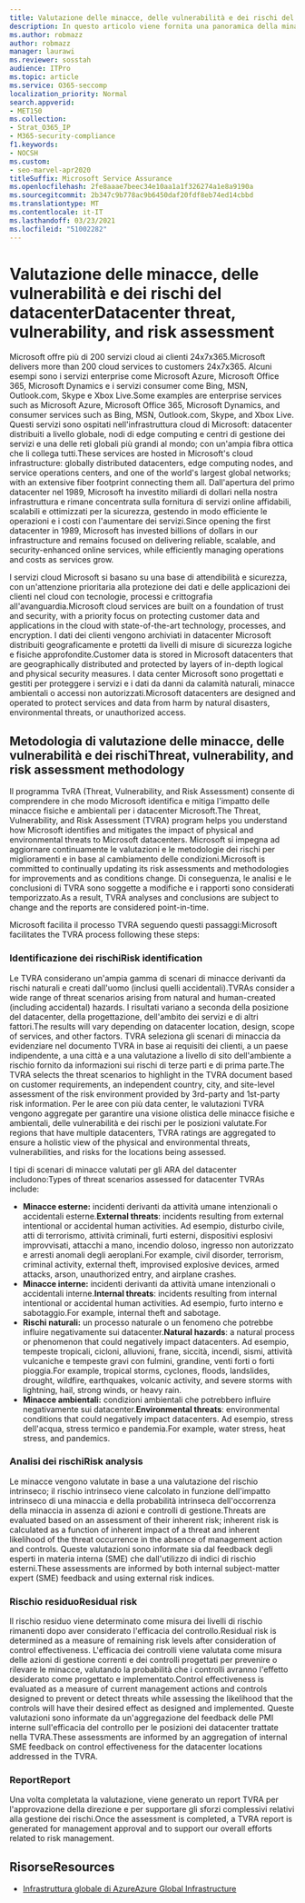 ```yaml
---
title: Valutazione delle minacce, delle vulnerabilità e dei rischi del datacenter
description: In questo articolo viene fornita una panoramica della minaccia, della vulnerabilità e della valutazione dei rischi del datacenter in Microsoft 365.
ms.author: robmazz
author: robmazz
manager: laurawi
ms.reviewer: sosstah
audience: ITPro
ms.topic: article
ms.service: O365-seccomp
localization_priority: Normal
search.appverid:
- MET150
ms.collection:
- Strat_O365_IP
- M365-security-compliance
f1.keywords:
- NOCSH
ms.custom:
- seo-marvel-apr2020
titleSuffix: Microsoft Service Assurance
ms.openlocfilehash: 2fe8aaae7beec34e10aa1a1f326274a1e8a9190a
ms.sourcegitcommit: 2b347c9b778ac9b6450daf20fdf8eb74ed14cbbd
ms.translationtype: MT
ms.contentlocale: it-IT
ms.lasthandoff: 03/23/2021
ms.locfileid: "51002282"
---
```

# <a name="datacenter-threat-vulnerability-and-risk-assessment"></a><span data-ttu-id="ebc94-103">Valutazione delle minacce, delle vulnerabilità e dei rischi del datacenter</span><span class="sxs-lookup"><span data-stu-id="ebc94-103">Datacenter threat, vulnerability, and risk assessment</span></span>

<span data-ttu-id="ebc94-104">Microsoft offre più di 200 servizi cloud ai clienti 24x7x365.</span><span class="sxs-lookup"><span data-stu-id="ebc94-104">Microsoft delivers more than 200 cloud services to customers 24x7x365.</span></span> <span data-ttu-id="ebc94-105">Alcuni esempi sono i servizi enterprise come Microsoft Azure, Microsoft Office 365, Microsoft Dynamics e i servizi consumer come Bing, MSN, Outlook.com, Skype e Xbox Live.</span><span class="sxs-lookup"><span data-stu-id="ebc94-105">Some examples are enterprise services such as Microsoft Azure, Microsoft Office 365, Microsoft Dynamics, and consumer services such as Bing, MSN, Outlook.com, Skype, and Xbox Live.</span></span> <span data-ttu-id="ebc94-106">Questi servizi sono ospitati nell'infrastruttura cloud di Microsoft: datacenter distribuiti a livello globale, nodi di edge computing e centri di gestione dei servizi e una delle reti globali più grandi al mondo; con un'ampia fibra ottica che li collega tutti.</span><span class="sxs-lookup"><span data-stu-id="ebc94-106">These services are hosted in Microsoft's cloud infrastructure: globally distributed datacenters, edge computing nodes, and service operations centers, and one of the world's largest global networks; with an extensive fiber footprint connecting them all.</span></span> <span data-ttu-id="ebc94-107">Dall'apertura del primo datacenter nel 1989, Microsoft ha investito miliardi di dollari nella nostra infrastruttura e rimane concentrata sulla fornitura di servizi online affidabili, scalabili e ottimizzati per la sicurezza, gestendo in modo efficiente le operazioni e i costi con l'aumentare dei servizi.</span><span class="sxs-lookup"><span data-stu-id="ebc94-107">Since opening the first datacenter in 1989, Microsoft has invested billions of dollars in our infrastructure and remains focused on delivering reliable, scalable, and security-enhanced online services, while efficiently managing operations and costs as services grow.</span></span>

<span data-ttu-id="ebc94-108">I servizi cloud Microsoft si basano su una base di attendibilità e sicurezza, con un'attenzione prioritaria alla protezione dei dati e delle applicazioni dei clienti nel cloud con tecnologie, processi e crittografia all'avanguardia.</span><span class="sxs-lookup"><span data-stu-id="ebc94-108">Microsoft cloud services are built on a foundation of trust and security, with a priority focus on protecting customer data and applications in the cloud with state-of-the-art technology, processes, and encryption.</span></span> <span data-ttu-id="ebc94-109">I dati dei clienti vengono archiviati in datacenter Microsoft distribuiti geograficamente e protetti da livelli di misure di sicurezza logiche e fisiche approfondite.</span><span class="sxs-lookup"><span data-stu-id="ebc94-109">Customer data is stored in Microsoft datacenters that are geographically distributed and protected by layers of in-depth logical and physical security measures.</span></span> <span data-ttu-id="ebc94-110">I data center Microsoft sono progettati e gestiti per proteggere i servizi e i dati da danni da calamità naturali, minacce ambientali o accessi non autorizzati.</span><span class="sxs-lookup"><span data-stu-id="ebc94-110">Microsoft datacenters are designed and operated to protect services and data from harm by natural disasters, environmental threats, or unauthorized access.</span></span>

## <a name="threat-vulnerability-and-risk-assessment-methodology"></a><span data-ttu-id="ebc94-111">Metodologia di valutazione delle minacce, delle vulnerabilità e dei rischi</span><span class="sxs-lookup"><span data-stu-id="ebc94-111">Threat, vulnerability, and risk assessment methodology</span></span>

<span data-ttu-id="ebc94-112">Il programma TvRA (Threat, Vulnerability, and Risk Assessment) consente di comprendere in che modo Microsoft identifica e mitiga l'impatto delle minacce fisiche e ambientali per i datacenter Microsoft.</span><span class="sxs-lookup"><span data-stu-id="ebc94-112">The Threat, Vulnerability, and Risk Assessment (TVRA) program helps you understand how Microsoft identifies and mitigates the impact of physical and environmental threats to Microsoft datacenters.</span></span> <span data-ttu-id="ebc94-113">Microsoft si impegna ad aggiornare continuamente le valutazioni e le metodologie dei rischi per miglioramenti e in base al cambiamento delle condizioni.</span><span class="sxs-lookup"><span data-stu-id="ebc94-113">Microsoft is committed to continually updating its risk assessments and methodologies for improvements and as conditions change.</span></span> <span data-ttu-id="ebc94-114">Di conseguenza, le analisi e le conclusioni di TVRA sono soggette a modifiche e i rapporti sono considerati temporizzato.</span><span class="sxs-lookup"><span data-stu-id="ebc94-114">As a result, TVRA analyses and conclusions are subject to change and the reports are considered point-in-time.</span></span>

<span data-ttu-id="ebc94-115">Microsoft facilita il processo TVRA seguendo questi passaggi:</span><span class="sxs-lookup"><span data-stu-id="ebc94-115">Microsoft facilitates the TVRA process following these steps:</span></span>

### <a name="risk-identification"></a><span data-ttu-id="ebc94-116">Identificazione dei rischi</span><span class="sxs-lookup"><span data-stu-id="ebc94-116">Risk identification</span></span>

<span data-ttu-id="ebc94-117">Le TVRA considerano un'ampia gamma di scenari di minacce derivanti da rischi naturali e creati dall'uomo (inclusi quelli accidentali).</span><span class="sxs-lookup"><span data-stu-id="ebc94-117">TVRAs consider a wide range of threat scenarios arising from natural and human-created (including accidental) hazards.</span></span> <span data-ttu-id="ebc94-118">I risultati variano a seconda della posizione del datacenter, della progettazione, dell'ambito dei servizi e di altri fattori.</span><span class="sxs-lookup"><span data-stu-id="ebc94-118">The results will vary depending on datacenter location, design, scope of services, and other factors.</span></span> <span data-ttu-id="ebc94-119">TVRA seleziona gli scenari di minaccia da evidenziare nel documento TVRA in base ai requisiti dei clienti, a un paese indipendente, a una città e a una valutazione a livello di sito dell'ambiente a rischio fornito da informazioni sui rischi di terze parti e di prima parte.</span><span class="sxs-lookup"><span data-stu-id="ebc94-119">The TVRA selects the threat scenarios to highlight in the TVRA document based on customer requirements, an independent country, city, and site-level assessment of the risk environment provided by 3rd-party and 1st-party risk information.</span></span> <span data-ttu-id="ebc94-120">Per le aree con più data center, le valutazioni TVRA vengono aggregate per garantire una visione olistica delle minacce fisiche e ambientali, delle vulnerabilità e dei rischi per le posizioni valutate.</span><span class="sxs-lookup"><span data-stu-id="ebc94-120">For regions that have multiple datacenters, TVRA ratings are aggregated to ensure a holistic view of the physical and environmental threats, vulnerabilities, and risks for the locations being assessed.</span></span>

<span data-ttu-id="ebc94-121">I tipi di scenari di minacce valutati per gli ARA del datacenter includono:</span><span class="sxs-lookup"><span data-stu-id="ebc94-121">Types of threat scenarios assessed for datacenter TVRAs include:</span></span>

- <span data-ttu-id="ebc94-122">**Minacce esterne:** incidenti derivanti da attività umane intenzionali o accidentali esterne.</span><span class="sxs-lookup"><span data-stu-id="ebc94-122">**External threats**: incidents resulting from external intentional or accidental human activities.</span></span> <span data-ttu-id="ebc94-123">Ad esempio, disturbo civile, atti di terrorismo, attività criminali, furti esterni, dispositivi esplosivi improvvisati, attacchi a mano, incendio doloso, ingresso non autorizzato e arresti anomali degli aeroplani.</span><span class="sxs-lookup"><span data-stu-id="ebc94-123">For example, civil disorder, terrorism, criminal activity, external theft, improvised explosive devices, armed attacks, arson, unauthorized entry, and airplane crashes.</span></span>
- <span data-ttu-id="ebc94-124">**Minacce interne:** incidenti derivanti da attività umane intenzionali o accidentali interne.</span><span class="sxs-lookup"><span data-stu-id="ebc94-124">**Internal threats**: incidents resulting from internal intentional or accidental human activities.</span></span> <span data-ttu-id="ebc94-125">Ad esempio, furto interno e sabotaggio.</span><span class="sxs-lookup"><span data-stu-id="ebc94-125">For example, internal theft and sabotage.</span></span>
- <span data-ttu-id="ebc94-126">**Rischi naturali:** un processo naturale o un fenomeno che potrebbe influire negativamente sui datacenter.</span><span class="sxs-lookup"><span data-stu-id="ebc94-126">**Natural hazards**: a natural process or phenomenon that could negatively impact datacenters.</span></span> <span data-ttu-id="ebc94-127">Ad esempio, tempeste tropicali, cicloni, alluvioni, frane, siccità, incendi, sismi, attività vulcaniche e tempeste gravi con fulmini, grandine, venti forti o forti pioggia.</span><span class="sxs-lookup"><span data-stu-id="ebc94-127">For example, tropical storms, cyclones, floods, landslides, drought, wildfire, earthquakes, volcanic activity, and severe storms with lightning, hail, strong winds, or heavy rain.</span></span>
- <span data-ttu-id="ebc94-128">**Minacce ambientali:** condizioni ambientali che potrebbero influire negativamente sui datacenter.</span><span class="sxs-lookup"><span data-stu-id="ebc94-128">**Environmental threats**: environmental conditions that could negatively impact datacenters.</span></span> <span data-ttu-id="ebc94-129">Ad esempio, stress dell'acqua, stress termico e pandemia.</span><span class="sxs-lookup"><span data-stu-id="ebc94-129">For example, water stress, heat stress, and pandemics.</span></span>

### <a name="risk-analysis"></a><span data-ttu-id="ebc94-130">Analisi dei rischi</span><span class="sxs-lookup"><span data-stu-id="ebc94-130">Risk analysis</span></span>

<span data-ttu-id="ebc94-131">Le minacce vengono valutate in base a una valutazione del rischio intrinseco; il rischio intrinseco viene calcolato in funzione dell'impatto intrinseco di una minaccia e della probabilità intrinseca dell'occorrenza della minaccia in assenza di azioni e controlli di gestione.</span><span class="sxs-lookup"><span data-stu-id="ebc94-131">Threats are evaluated based on an assessment of their inherent risk; inherent risk is calculated as a function of inherent impact of a threat and inherent likelihood of the threat occurrence in the absence of management action and controls.</span></span> <span data-ttu-id="ebc94-132">Queste valutazioni sono informate sia dal feedback degli esperti in materia interna (SME) che dall'utilizzo di indici di rischio esterni.</span><span class="sxs-lookup"><span data-stu-id="ebc94-132">These assessments are informed by both internal subject-matter expert (SME) feedback and using external risk indices.</span></span>

### <a name="residual-risk"></a><span data-ttu-id="ebc94-133">Rischio residuo</span><span class="sxs-lookup"><span data-stu-id="ebc94-133">Residual risk</span></span>

<span data-ttu-id="ebc94-134">Il rischio residuo viene determinato come misura dei livelli di rischio rimanenti dopo aver considerato l'efficacia del controllo.</span><span class="sxs-lookup"><span data-stu-id="ebc94-134">Residual risk is determined as a measure of remaining risk levels after consideration of control effectiveness.</span></span> <span data-ttu-id="ebc94-135">L'efficacia dei controlli viene valutata come misura delle azioni di gestione correnti e dei controlli progettati per prevenire o rilevare le minacce, valutando la probabilità che i controlli avranno l'effetto desiderato come progettato e implementato.</span><span class="sxs-lookup"><span data-stu-id="ebc94-135">Control effectiveness is evaluated as a measure of current management actions and controls designed to prevent or detect threats while assessing the likelihood that the controls will have their desired effect as designed and implemented.</span></span> <span data-ttu-id="ebc94-136">Queste valutazioni sono informate da un'aggregazione del feedback delle PMI interne sull'efficacia del controllo per le posizioni dei datacenter trattate nella TVRA.</span><span class="sxs-lookup"><span data-stu-id="ebc94-136">These assessments are informed by an aggregation of internal SME feedback on control effectiveness for the datacenter locations addressed in the TVRA.</span></span>

### <a name="report"></a><span data-ttu-id="ebc94-137">Report</span><span class="sxs-lookup"><span data-stu-id="ebc94-137">Report</span></span>

<span data-ttu-id="ebc94-138">Una volta completata la valutazione, viene generato un report TVRA per l'approvazione della direzione e per supportare gli sforzi complessivi relativi alla gestione dei rischi.</span><span class="sxs-lookup"><span data-stu-id="ebc94-138">Once the assessment is completed, a TVRA report is generated for management approval and to support our overall efforts related to risk management.</span></span>

## <a name="resources"></a><span data-ttu-id="ebc94-139">Risorse</span><span class="sxs-lookup"><span data-stu-id="ebc94-139">Resources</span></span>

- [<span data-ttu-id="ebc94-140">Infrastruttura globale di Azure</span><span class="sxs-lookup"><span data-stu-id="ebc94-140">Azure Global Infrastructure</span></span>](https://www.microsoft.com/datacenters)
